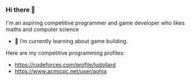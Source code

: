 ### Hi there 👋

I'm an aspiring competitive programmer and game developer who likes maths and computer science

- 🌱 I’m currently learning about game building.

Here are my competitive programming profiles:
- https://codeforces.com/profile/ludollard
- https://www.acmicpc.net/user/aohja

<!--
**aohja/aohja** is a ✨ _special_ ✨ repository because its `README.md` (this file) appears on your GitHub profile.

Here are some ideas to get you started:

- 🔭 I’m currently working on ...
- 🌱 I’m currently learning ...
- 👯 I’m looking to collaborate on ...
- 🤔 I’m looking for help with ...
- 💬 Ask me about ...
- 📫 How to reach me: ...
- 😄 Pronouns: ...
- ⚡ Fun fact: ...
-->
